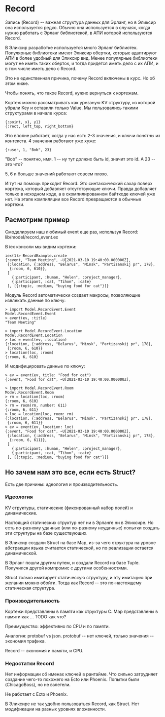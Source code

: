 # Record

Запись (Record) -- важная структура данных для Эрланг, но в Эликсир она используется редко. Обычно она используется в случаях, когда нужно работать с Эрланг библиотекой, в АПИ которой используются Record.

В Эликсир разработке используется много Эрланг библиотек. Популярные библиотеки имеют Эликсир обертки, которые адаптируют АПИ в более удобный для Эликсир вид. Менее популярные библиотеки могут не иметь таких оберток, и тогда придется иметь дело с их АПИ, и в том числе иметь дело с Record.

Это не единственная причина, почему Record включены в курс. Но об этом ниже.

Чтобы понять, что такое Record, нужно вернуться к кортежам.

Кортеж можно рассматривать как урезаную KV структуру, из которой убрали Key и оставили только Value. Мы пользовались такими структурами в начале курса:

```
{:point, x1, y1}
{:rect, left_top, right_bottom}
```
Это вполне работает, когда у нас есть 2-3 значения, и ключи понятны из контекста. 4 значения работают уже хуже:
```
{:user, 1, "Bob", 23}
```
"Bob" -- понятно, имя.
1 -- ну тут должно быть id, значит это id.
А 23 -- это что?

5, 6 и больше значений работают совсем плохо.

И тут на помощь приходит Record. Это синтаксический сахар поверх кортежа, который добавляет отсутствующие ключи. Правда добавляет только в исходном коде, а в скомпилированном байткоде ключей уже нет. На этапе компиляции все Record превращаются в обычные кортежи.


## Расмотрим пример

Смоделируем наш любимый event еще раз, используя Record:
lib/model/record_event.ex

В iex консоли мы видим кортежи:
```
iex(1)> RecordExample.create
{:event, "Team Meeting", ~U[2021-03-10 19:40:00.000000Z],
 {:location, {:address, "Belarus", "Minsk", "Partizanskij pr", 178},
  {:room, 6, 610}},
 [
   {:participant, :human, "Helen", :project_manager},
   {:participant, :cat, "Tihon", :cate}
 ], [{:topic, :medium, "buying food for cat"}]}
```

Модуль Record автоматически создает макросы, позволяющие извлекать данные по ключу:
```
> import Model.RecordEvent.Event
Model.RecordEvent.Event
> event(ev, :title)
"Team Meeting"

> import Model.RecordEvent.Location
Model.RecordEvent.Location
> loc = event(ev, :location)
{:location, {:address, "Belarus", "Minsk", "Partizanskij pr", 178},
 {:room, 6, 610}}
> location(loc, :room)
{:room, 6, 610}
```

И модифицировать данные по ключу:
```
> ev = event(ev, title: "Food for cat")
{:event, "Food for cat", ~U[2021-03-10 19:40:00.000000Z],

> import Model.RecordEvent.Room
Model.RecordEvent.Room
> rm = location(loc, :room)
{:room, 6, 610}
> rm = room(rm, number: 611)
{:room, 6, 611}
> loc = location(loc, room: rm)
{:location, {:address, "Belarus", "Minsk", "Partizanskij pr", 178},
 {:room, 6, 611}}
> ev = event(ev, location: loc)
{:event, "Food for cat", ~U[2021-03-10 19:40:00.000000Z],
 {:location, {:address, "Belarus", "Minsk", "Partizanskij pr", 178},
  {:room, 6, 611}},
 [
   {:participant, :human, "Helen", :project_manager},
   {:participant, :cat, "Tihon", :cate}
 ], [{:topic, :medium, "buying food for cat"}]}
```


## Но зачем нам это все, если есть Struct?

Есть две причины: идеология и производительность.


### Идеология

KV структуры, статические (фиксированный набор полей) и динамические.

Настоящий статических структур нет ни в Эрланге ни в Эликсире. Но есть по-разному удачные (или по-разному неудачные) попытки создать эти структуры на базе существующих.

В Эликсир создали Struct на базе Map, из-за чего структура на уровне абстракции языка считается статической, но по реализации остается динамической.

В Эрланг пошли другим путем, и создали Record на базе Tuple. Получился другой компромис с другими особенностями.

Struct только имитирует статическую структуру, и эту имитацию при желании можно обойти. Тогда как Record -- это по-настоящему статическая структура.


### Производительность

Кортежи представлены в памяти как структуры C.
Map представлены в памяти как ... TODO как что?

Преимущество: эффективно по CPU и по памяти.

Аналогия: protobuf vs json.
protobuf -- нет ключей, только значения -- экономия трафика.

Record -- экономия и памяти, и CPU.



### Недостатки Record

Нет информации об именах ключей в рантайме. Что сильно затрудняет создание чего-то похожего на Ecto или Phoenix. Попытки были (ChicagoBoss), но не взлетели.

Не работает с Ecto и Phoenix.

В Эликсире не так удобно пользоваться Record, как Struct. Нет модификации на разных уровнях вложенности.
